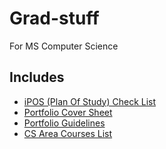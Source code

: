# Grad-stuff
For MS Computer Science
## Includes
- [iPOS (Plan Of Study) Check List](iPOS-Check-Sheet-Computer-Science-MCS.docx) 
- [Portfolio Cover Sheet](CSRAS-Portfolio-Cover-Sheet-5.pdf)
- [Portfolio Guidelines](CS-Portfolio-Guidelines.pdf)
- [CS Area Courses List](List%20of%20CS%20Area%20Courses.pdf)
